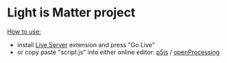 # Light is Matter project

<ins>How to use:</ins>
- install [Live Server](https://marketplace.visualstudio.com/items?itemName=ritwickdey.LiveServer) extension and press "Go Live"
- or copy paste "script.js" into either online editor: [p5js](editor.p5js.org) / [openProcessing](openProcessing.com)